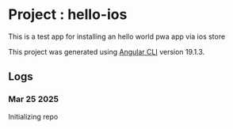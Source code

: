 # Project : hello-ios

This is a test app for installing an hello world pwa app via ios store

This project was generated using [Angular CLI](https://github.com/angular/angular-cli) version 19.1.3.

## Logs

### Mar 25 2025

Initializing repo
